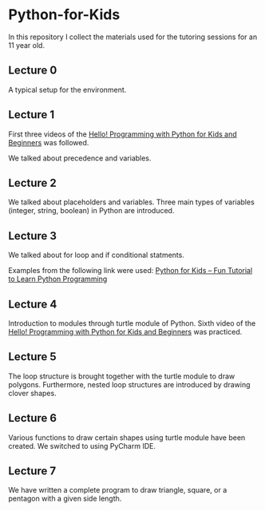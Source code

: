 # Python-for-Kids

In this repository I collect the materials used for the tutoring sessions for an 11 year old. 

## Lecture 0

A typical setup for the environment.

## Lecture 1

First three videos of the [Hello! Programming with Python for Kids and Beginners](https://www.youtube.com/watch?v=AODtS3S1ffE&list=PL7wwY6Ln64K4Ev1KQMNwudrh4YqtCTHf3) was followed.

We talked about precedence and variables.

## Lecture 2

We talked about placeholders and variables. Three main types of variables (integer, string, boolean) in Python are introduced.

## Lecture 3

We talked about for loop and if conditional statments.

Examples from the following link were used: [Python for Kids – Fun Tutorial to Learn Python Programming](https://www.geeksforgeeks.org/python-for-kids/)

## Lecture 4

Introduction to modules through turtle module of Python. Sixth video of the [Hello! Programming with Python for Kids and Beginners](https://www.youtube.com/watch?v=AODtS3S1ffE&list=PL7wwY6Ln64K4Ev1KQMNwudrh4YqtCTHf3) was practiced.

## Lecture 5

The loop structure is brought together with the turtle module to draw polygons. Furthermore, nested loop structures are introduced by drawing clover shapes.

## Lecture 6

Various functions to draw certain shapes using turtle module have been created. We switched to using PyCharm IDE.

## Lecture 7

We have written a complete program to draw triangle, square, or a pentagon with a given side length.
